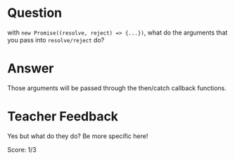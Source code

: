 # Question

with `new Promise((resolve, reject) => {...})`, what do the arguments that you pass into `resolve/reject` do?

# Answer

Those arguments will be passed through the then/catch callback functions.

# Teacher Feedback

Yes but what do they do? Be more specific here!

Score: 1/3